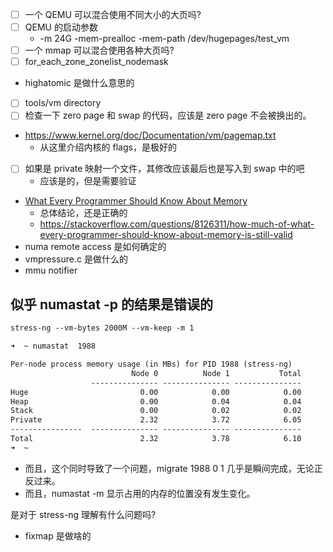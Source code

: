 - [ ] 一个 QEMU 可以混合使用不同大小的大页吗?
- [ ] QEMU 的启动参数
  - -m 24G -mem-prealloc -mem-path /dev/hugepages/test_vm
- [ ] 一个 mmap 可以混合使用各种大页吗?
- [ ] for_each_zone_zonelist_nodemask
- highatomic 是做什么意思的
- [ ] tools/vm directory
- [ ] 检查一下 zero page 和 swap 的代码，应该是 zero page 不会被换出的。
- https://www.kernel.org/doc/Documentation/vm/pagemap.txt
  - 从这里介绍内核的 flags，是极好的
- [ ] 如果是 private 映射一个文件，其修改应该最后也是写入到 swap 中的吧
  - 应该是的，但是需要验证
- [What Every Programmer Should Know About Memory](https://people.freebsd.org/~lstewart/articles/cpumemory.pdf)
  - 总体结论，还是正确的
  - https://stackoverflow.com/questions/8126311/how-much-of-what-every-programmer-should-know-about-memory-is-still-valid
- numa remote access 是如何确定的
- vmpressure.c 是做什么的
- mmu notifier

## 似乎 numastat -p 的结果是错误的

```txt
stress-ng --vm-bytes 2000M --vm-keep -m 1

➜  ~ numastat  1988

Per-node process memory usage (in MBs) for PID 1988 (stress-ng)
                           Node 0          Node 1           Total
                  --------------- --------------- ---------------
Huge                         0.00            0.00            0.00
Heap                         0.00            0.04            0.04
Stack                        0.00            0.02            0.02
Private                      2.32            3.72            6.05
----------------  --------------- --------------- ---------------
Total                        2.32            3.78            6.10
➜  ~
```
- 而且，这个同时导致了一个问题，migrate 1988 0 1 几乎是瞬间完成，无论正反过来。
- 而且，numastat -m 显示占用的内存的位置没有发生变化。

是对于 stress-ng 理解有什么问题吗?
- fixmap 是做啥的
